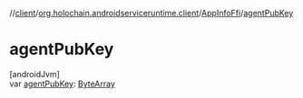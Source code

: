 //[client](../../../index.md)/[org.holochain.androidserviceruntime.client](../index.md)/[AppInfoFfi](index.md)/[agentPubKey](agent-pub-key.md)

# agentPubKey

[androidJvm]\
var [agentPubKey](agent-pub-key.md): [ByteArray](https://kotlinlang.org/api/core/kotlin-stdlib/kotlin/-byte-array/index.html)